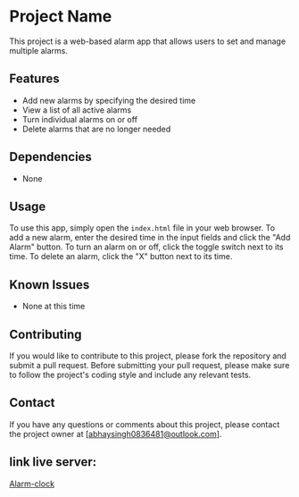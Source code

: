# Project Name

This project is a web-based alarm app that allows users to set and manage multiple alarms.

## Features

- Add new alarms by specifying the desired time
- View a list of all active alarms
- Turn individual alarms on or off
- Delete alarms that are no longer needed

## Dependencies

- None

## Usage

To use this app, simply open the `index.html` file in your web browser. To add a new alarm, enter the desired time in the input fields and click the "Add Alarm" button. To turn an alarm on or off, click the toggle switch next to its time. To delete an alarm, click the "X" button next to its time.

## Known Issues

- None at this time

## Contributing

If you would like to contribute to this project, please fork the repository and submit a pull request. Before submitting your pull request, please make sure to follow the project's coding style and include any relevant tests.

## Contact

If you have any questions or comments about this project, please contact the project owner at [abhaysingh0836481@outlook.com].

## link live server:
[Alarm-clock](https://er-abhay-fsd.github.io/Alarm-clock/)
